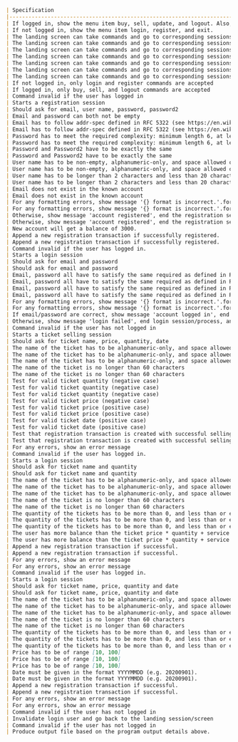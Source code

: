 ﻿```markdown
| Specification                                                                                                                                                     | Test Case ID | Purpose                                                                               |
|-------------------------------------------------------------------------------------------------------------------------------------------------------------------|--------------|---------------------------------------------------------------------------------------|
| If logged in, show the menu item buy, sell, update, and logout. Also, print out the user's balance.                                                               | R1.1         |                 Test that appropriate commands and balance are printed                |
| If not logged in, show the menu item login, register, and exit.                                                                                                   | R1.2         | Test that appropriate commands are printed                                            |
| The landing screen can take commands and go to corresponding sessions                                                                                             | R1.3.1       | Test if 'buy' command loads buy session                                               |
| The landing screen can take commands and go to corresponding sessions                                                                                             | R1.3.2       | Test if 'sell' command loads sell session                                             |
| The landing screen can take commands and go to corresponding sessions                                                                                             | R1.3.3       | Test if 'update' command loads update session                                         |
| The landing screen can take commands and go to corresponding sessions                                                                                             | R1.3.4       | Test if 'logout' command logs user out                                                |
| The landing screen can take commands and go to corresponding sessions                                                                                             | R1.3.5       | Test if 'login' command loads login session                                           |
| The landing screen can take commands and go to corresponding sessions                                                                                             | R1.3.6       | Test if 'register' command loads register session                                     |
| The landing screen can take commands and go to corresponding sessions                                                                                             | R1.3.7       | Test if 'exit' command starts program exit                                            |
| If not logged in, only login and register commands are accepted                                                                                                   | R1.4         | Check that the wrong commands aren't accepted                                         |
| If logged in, only buy, sell, and logout commands are accepted                                                                                                    | R1.5         | Check that the wrong commands aren't accepted                                         |
| Command invalid if the user has logged in                                                                                                                         | R2.1.1       | Notify user they need to log in                                                       |
| Starts a registration session                                                                                                                                     | R2.2.1       | Test if session is started                                                            |
| Should ask for email, user name, password, password2                                                                                                              | R2.3.1       | Ask for the required information                                                      |
| Email and password can both not be empty                                                                                                                          | R2.4.1       | Checks if the email and password field are empty                                      |
| Email has to follow addr-spec defined in RFC 5322 (see https://en.wikipedia.org/wiki/Email_address for a human-friendly explanation)                              | R2.5.1       | Checks to see if a valid email is presented                                           |
| Email has to follow addr-spec defined in RFC 5322 (see https://en.wikipedia.org/wiki/Email_address for a human-friendly explanation)                              | R2.5.2       | Checks to see if an invalid email is presented                                        |
| Password has to meet the required complexity: minimum length 6, at least one upper case, at least one lower case, at least one special character                  | R2.6.1       | Checks if the password is complex enough                                              |
| Password has to meet the required complexity: minimum length 6, at least one upper case, at least one lower case, at least one special character                  | R2.6.2       | Checks if the password is not complex enough                                          |
| Password and Password2 have to be exactly the same                                                                                                                | R2.7.1       | Checks if the passwords entered are the same                                          |
| Password and Password2 have to be exactly the same                                                                                                                | R2.7.2       | Checks if the passwords entered are not the same                                      |
| User name has to be non-empty, alphanumeric-only, and space allowed only if it is not the first or the last character                                             | R2.8.1       | Checks if the user name entered is valid                                              |
| User name has to be non-empty, alphanumeric-only, and space allowed only if it is not the first or the last character                                             | R2.8.2       | Checks if the user name entered is invalid                                            |
| User name has to be longer than 2 characters and less than 20 characters.                                                                                         | R2.9.1       | Checks if the user name entered is valid length                                       |
| User name has to be longer than 2 characters and less than 20 characters.                                                                                         | R2.9.2       | Checks if the user name entered is invalid length                                     |
| Email does not exist in the known account                                                                                                                         | R2.10.1      | Checks if the email exists in the database                                            |
| Email does not exist in the known account                                                                                                                         | R2.10.2      | Checks if the email does not exist in the database                                    |
| For any formatting errors, show message '{} format is incorrect.'.format(the_corresponding_attribute), end the registration session, and print the landing screen | R2.11.1      | Prints no error if the format is correct                                              |
| For any formatting errors, show message '{} format is incorrect.'.format(the_corresponding_attribute), end the registration session, and print the landing screen | R2.11.2      | Prints error if the format is wrong                                                   |
| Otherwise, show message 'account registered', end the registration session/process, print the landing screen according to R1                                      | R2.12.1      | Prints if the account is registered properly                                          |
| Otherwise, show message 'account registered', end the registration session/process, print the landing screen according to R1                                      | R2.12.2      | Prints if the account isn’t registered properly                                       |
| New account will get a balance of 3000.                                                                                                                           | R2.13.1      | Adds 3000 to the balance of a new account                                             |
| Append a new registration transaction if successfully registered.                                                                                                 | R2.14.1      | Creates a registration transaction                                                    |
| Append a new registration transaction if successfully registered.                                                                                                 | R2.14.2      | Fails to create a registration transaction                                            |
| Command invalid if the user has logged in.                                                                                                                        | R3.1         | Command invalid if the user has logged in.                                            |
| Starts a login session                                                                                                                                            | R3.2         | Starts a login session                                                                |
| Should ask for email and password                                                                                                                                 | R3.3.1       | Test to see if email and password are being requested                                 |
| Should ask for email and password                                                                                                                                 | R3.3.2       | Email and password are not being requested                                            |
| Email, password all have to satisfy the same required as defined in R1                                                                                            | R3.4.1       | Test email and password for correctness - no error                                    |
| Email, password all have to satisfy the same required as defined in R1                                                                                            | R3.4.2       | Test email and password for correctness - password incorrect                          |
| Email, password all have to satisfy the same required as defined in R1                                                                                            | R3.4.3       | Test email and password for correctness - email incorrect                             |
| Email, password all have to satisfy the same required as defined in R1                                                                                            | R3.4.4       | Test email and password for correctness - email and password are both wrong           |
| For any formatting errors, show message '{} format is incorrect.'.format(the_corresponding_attribute), end the login session, and print the landing screen        | R3.5.1       | Error message is printed                                                              |
| For any formatting errors, show message '{} format is incorrect.'.format(the_corresponding_attribute), end the login session, and print the landing screen        | R3.5.2       | Error message is not printed                                                          |
| If email/password are correct, show message 'account logged in', end the login session/process, and print the landing screen according to R1                      | R3.6         | If email and password are correct, log in                                             |
| Otherwise, show message 'login failed', end login session/process, and print the landing screen according to R1                                                   | R3.7         | Login failed                                                                          |
| Command invalid if the user has not logged in                                                                                                                     | R4.1         | Test that command doesn't run without login                                           |
| Starts a ticket selling session                                                                                                                                   | R4.2         | Test that sell session starts with command                                            |
| Should ask for ticket name, price, quantity, date                                                                                                                 | R4.3         | Test that program asks for these arguments                                            |
| The name of the ticket has to be alphanumeric-only, and space allowed only if it is not the first or the last character.                                          | R4.4.1       | Test ticket name as alphanumeric (negative case)                                      |
| The name of the ticket has to be alphanumeric-only, and space allowed only if it is not the first or the last character.                                          | R4.4.2       | Test that ticket name first/last characters aren't spaces (negative case)             |
| The name of the ticket has to be alphanumeric-only, and space allowed only if it is not the first or the last character.                                          | R4.4.3       | Test that valid ticket name is accepted (positive case)                               |
| The name of the ticket is no longer than 60 characters                                                                                                            | R4.5.1       | Test if valid ticket name is accepted (negative case)                                 |
| The name of the ticket is no longer than 60 characters                                                                                                            | R4.5.2       | Test if valid ticket name is accepted (positive case)                                 |
| Test for valid ticket quantity (negative case)                                                                                                                    | R4.6.1       | Test for valid ticket quantity (negative case)                                        |
| Test for valid ticket quantity (negative case)                                                                                                                    | R4.6.2       | Test for valid ticket quantity (negative case)                                        |
| Test for valid ticket quantity (negative case)                                                                                                                    | R4.6.3       | Test for valid ticket quantity (positive case)                                        |
| Test for valid ticket price (negative case)                                                                                                                       | R4.7.1       | Test for valid ticket price (negative case)                                           |
| Test for valid ticket price (positive case)                                                                                                                       | R4.7.2       | Test for valid ticket price (negative case)                                           |
| Test for valid ticket price (positive case)                                                                                                                       | R4.7.3       | Test for valid ticket price (positive case)                                           |
| Test for valid ticket date (positive case)                                                                                                                        | R4.8.1       | Test for valid ticket date (negative case)                                            |
| Test for valid ticket date (positive case)                                                                                                                        | R4.8.2       | Test for valid ticket date (positive case)                                            |
| Test that registration transaction is created with successful selling (positive case)                                                                             | R4.9.1       | Test that registration transaction is created with successful selling (negative case) |
| Test that registration transaction is created with successful selling (positive case)                                                                             | R4.9.2       | Test that registration transaction is created with successful selling (positive case) |
| For any errors, show an error message                                                                                                                             | R4.10        | Check if error message is outputted                                                   |
| Command invalid if the user has logged in.                                                                                                                        | R5.1         | Command invalid if the user has logged in.                                            |
| Starts a login session                                                                                                                                            | R5.2         | Starts a login session                                                                |
| Should ask for ticket name and quantity                                                                                                                           | R5.3.1       | Test to see if ticket name and quantity are being requested                           |
| Should ask for ticket name and quantity                                                                                                                           | R5.3.2       | Test to see if ticket name and quantity are being requested (False)                   |
| The name of the ticket has to be alphanumeric-only, and space allowed only if it is not the first or the last character.                                          | R5.4.1       | Test ticket name - no error                                                           |
| The name of the ticket has to be alphanumeric-only, and space allowed only if it is not the first or the last character.                                          | R5.4.2       | Test ticket name - wrong spacing                                                      |
| The name of the ticket has to be alphanumeric-only, and space allowed only if it is not the first or the last character.                                          | R5.4.3       | Test ticket name - not alphanumeric                                                   |
| The name of the ticket is no longer than 60 characters                                                                                                            | R5.5.1       | Valid string                                                                          |
| The name of the ticket is no longer than 60 characters                                                                                                            | R5.5.2       | > 60 characters                                                                       |
| The quantity of the tickets has to be more than 0, and less than or equal to the available quantity                                                               | R5.6.1       | Valid quantity                                                                        |
| The quantity of the tickets has to be more than 0, and less than or equal to the available quantity                                                               | R5.6.2       | < 0                                                                                   |
| The quantity of the tickets has to be more than 0, and less than or equal to the available quantity                                                               | R5.6.3       | > available amount                                                                    |
| The user has more balance than the ticket price * quantity + service fee (35%) + tax (5%)                                                                         | R5.7.1       | Valid Balance                                                                         |
| The user has more balance than the ticket price * quantity + service fee (35%) + tax (5%)                                                                         | R5.7.2       | Invalid Balance                                                                       |
| Append a new registration transaction if successful.                                                                                                              | R5.8.1       | Successfully recorded                                                                 |
| Append a new registration transaction if successful.                                                                                                              | R5.8.2       | Not successfully recorded                                                             |
| For any errors, show an error message                                                                                                                             | R5.9.1       | Error message is displayed                                                            |
| For any errors, show an error message                                                                                                                             | R5.9.2       | Error message is not displayed                                                        |
| Command invalid if the user has logged in.                                                                                                                        | R6.1         | Command invalid if the user has logged in.                                            |
| Starts a login session                                                                                                                                            | R6.2         | Starts a login session                                                                |
| Should ask for ticket name, price, quantity and date                                                                                                              | R6.3.1       | Test to see if ticket name and quantity are being requested                           |
| Should ask for ticket name, price, quantity and date                                                                                                              | R6.3.2       | Test to see if ticket name and quantity are being requested (False)                   |
| The name of the ticket has to be alphanumeric-only, and space allowed only if it is not the first or the last character.                                          | R6.4.1       | Test ticket name - no error                                                           |
| The name of the ticket has to be alphanumeric-only, and space allowed only if it is not the first or the last character.                                          | R6.4.2       | Test ticket name - wrong spacing                                                      |
| The name of the ticket has to be alphanumeric-only, and space allowed only if it is not the first or the last character.                                          | R6.4.3       | Test ticket name - not alphanumeric                                                   |
| The name of the ticket is no longer than 60 characters                                                                                                            | R6.5.1       | Valid string                                                                          |
| The name of the ticket is no longer than 60 characters                                                                                                            | R6.5.2       | > 60 characters                                                                       |
| The quantity of the tickets has to be more than 0, and less than or equal to 100                                                                                  | R6.6.1       | Valid quantity                                                                        |
| The quantity of the tickets has to be more than 0, and less than or equal to 100                                                                                  | R6.6.2       | < 0                                                                                   |
| The quantity of the tickets has to be more than 0, and less than or equal to 100                                                                                  | R6.6.3       | > available amount                                                                    |
| Price has to be of range [10, 100]                                                                                                                                | R6.7.1       | Valid price                                                                           |
| Price has to be of range [10, 100]                                                                                                                                | R6.7.2       | Price less than 10                                                                    |
| Price has to be of range [10, 100]                                                                                                                                | R6.7.2       | Price greater than 100                                                                |
| Date must be given in the format YYYYMMDD (e.g. 20200901).                                                                                                        | R6.8.1       | Valid date                                                                            |
| Date must be given in the format YYYYMMDD (e.g. 20200901).                                                                                                        | R6.8.2       | Improper date format                                                                  |
| Append a new registration transaction if successful.                                                                                                              | R6.9.1       | Successfully recorded                                                                 |
| Append a new registration transaction if successful.                                                                                                              | R6.9.2       | Not successfully recorded                                                             |
| For any errors, show an error message                                                                                                                             | R6.10.1      | Error message is displayed                                                            |
| For any errors, show an error message                                                                                                                             | R6.10.2      | Error message is not displayed                                                        |
| Command invalid if the user has not logged in                                                                                                                     | R7.1         | Command invalid if the user has not logged in                                         |
| Invalidate login user and go back to the landing session/screen                                                                                                   | R7.2         | Invalidate login user and go back to the landing session/screen                       |
| Command invalid if the user has not logged in                                                                                                                     | R8.1         | Command invalid if the user has not logged in                                         |
| Produce output file based on the program output details above.                                                                                                    | R8.2         | Produce output file based on the program output details above.                        |
```
